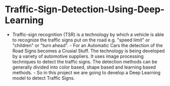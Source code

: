 # Traffic-Sign-Detection-Using-Deep-Learning
- Traffic-sign recognition (TSR) is a technology by which a vehicle is able to recognize the traffic signs put on the road e.g. "speed limit" or "children" or "turn ahead". - For an Automatic Cars the detection of the Road Signs becomes a Crusial Stuff. The technology is being developed by a variety of automotive suppliers. It uses image processing techniques to detect the traffic signs. The detection methods can be generally divided into color based, shape based and learning based methods.  - So in this project we are going to develop a Deep Learning model to detect Traffic Signs.
